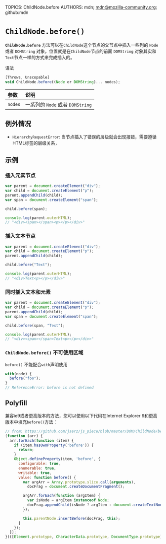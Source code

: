 TOPICS: ChildNode.before
AUTHORS: mdn; mdn@mozilla-community.org; github:mdn

# `ChildNode.before()`

**`ChildNode.before`** 方法可以在`ChildNode`这个节点的父节点中插入一些列的 `Node` 或者 `DOMString` 对象，位置就是在`ChildNode`节点的前面
`DOMString` 对象其实和 `Text`节点一样的方式来完成插入的。

语法

```javascript
[Throws, Unscopable]
void ChildNode.before((Node or DOMString)... nodes);
```

| 参数 | 说明 |
| :-- | :-- |
| `nodes` | 一系列的 `Node` 或者 `DOMString`

## 例外情况

- `HierarchyRequestError`: 当节点插入了错误的层级就会出现报错，需要遵循HTML标签的层级关系，

## 示例

### 插入元素节点

```javascript
var parent = document.createElement("div");
var child = document.createElement("p");
parent.appendChild(child);
var span = document.createElement("span");

child.before(span);

console.log(parent.outerHTML);
// "<div><span></span><p></p></div>"
```

### 插入文本节点

```javascript
var parent = document.createElement("div");
var child = document.createElement("p");
parent.appendChild(child);

child.before("Text");

console.log(parent.outerHTML);
// "<div>Text<p></p></div>"
```

### 同时插入文本和元素

```javascript
var parent = document.createElement("div");
var child = document.createElement("p");
parent.appendChild(child);
var span = document.createElement("span");

child.before(span, "Text");

console.log(parent.outerHTML);
// "<div><span></span>Text<p></p></div>"
```

### `ChildNode.before()` 不可使用区域

`before()` 不能配合`with`声明使用

```javascript
with(node) {
  before("foo");
}
// ReferenceError: before is not defined
```

## Polyfill

兼容ie9或者更高版本的方法，您可以使用以下代码在Internet Explorer 9和更高版本中填充`before()`方法：

```javascript
// from: https://github.com/jserz/js_piece/blob/master/DOM/ChildNode/before()/before().md
(function (arr) {
  arr.forEach(function (item) {
    if (item.hasOwnProperty('before')) {
      return;
    }
    Object.defineProperty(item, 'before', {
      configurable: true,
      enumerable: true,
      writable: true,
      value: function before() {
        var argArr = Array.prototype.slice.call(arguments),
          docFrag = document.createDocumentFragment();

        argArr.forEach(function (argItem) {
          var isNode = argItem instanceof Node;
          docFrag.appendChild(isNode ? argItem : document.createTextNode(String(argItem)));
        });

        this.parentNode.insertBefore(docFrag, this);
      }
    });
  });
})([Element.prototype, CharacterData.prototype, DocumentType.prototype]);
```

